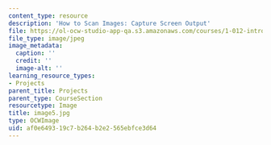 ```yaml
---
content_type: resource
description: 'How to Scan Images: Capture Screen Output'
file: https://ol-ocw-studio-app-qa.s3.amazonaws.com/courses/1-012-introduction-to-civil-engineering-design-spring-2002/af0e649319c7b264b2e2565ebfce3d64_image5.jpg
file_type: image/jpeg
image_metadata:
  caption: ''
  credit: ''
  image-alt: ''
learning_resource_types:
- Projects
parent_title: Projects
parent_type: CourseSection
resourcetype: Image
title: image5.jpg
type: OCWImage
uid: af0e6493-19c7-b264-b2e2-565ebfce3d64
---
```

